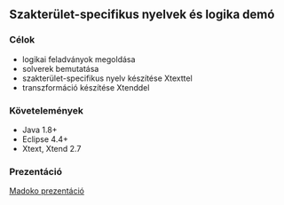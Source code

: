 ## Szakterület-specifikus nyelvek és logika demó

### Célok
* logikai feladványok megoldása
* solverek bemutatása
* szakterület-specifikus nyelv készítése Xtexttel
* transzformáció készítése Xtenddel

### Követelemények
* Java 1.8+
* Eclipse 4.4+
* Xtext, Xtend 2.7

### Prezentáció
[Madoko prezentáció](http://docs.inf.mit.bme.hu/logic-workshop/presentation/out/nyelvtanok-es-fejtorok.html)
